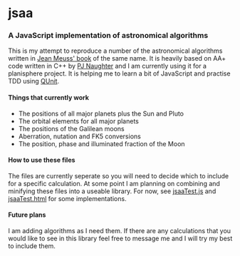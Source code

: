 # jsaa
### A JavaScript implementation of astronomical algorithms
This is my attempt to reproduce a number of the astronomical algorithms written in [Jean Meuss' book](http://www.willbell.com/math/mc1.htm) of the same name. It is heavily based on AA+ code written in C++ by [PJ Naughter](http://www.naughter.com/aa.html) and I am currently using it for a planisphere project. It is helping me to learn a bit of JavaScript and practise TDD using [QUnit](http://qunitjs.com/).

#### Things that currently work
* The positions of all major planets plus the Sun and Pluto
* The orbital elements for all major planets
* The positions of the Galilean moons
* Aberration, nutation and FK5 conversions
* The position, phase and illuminated fraction of the Moon

#### How to use these files
The files are currently seperate so you will need to decide which to include for a specific calculation. At some point I am planning on combining and minifying these files into a useable library. For now, see [jsaaTest.js](https://github.com/s-marley/jsaa/blob/master/jsaaTest.js) and [jsaaTest.html](https://github.com/s-marley/jsaa/blob/master/jsaaTest.html) for some implementations.

#### Future plans
I am adding algorithms as I need them. If there are any calculations that you would like to see in this library feel free to message me and I will try my best to include them.

